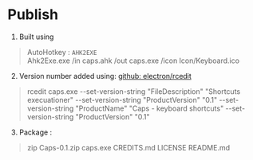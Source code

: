 # Publish

1. Built using

 >AutoHotkey : `AHK2EXE`  
 Ahk2Exe.exe /in caps.ahk /out caps.exe /icon Icon/Keyboard.ico
 
2. Version number added using: [github: electron/rcedit](https://github.com/electron/rcedit)

 > rcedit caps.exe --set-version-string "FileDescription" "Shortcuts execuationer" --set-version-string "ProductVersion" "0.1" --set-version-string "ProductName" "Caps - keyboard shortcuts" --set-version-string "ProductVersion" "0.1"

3. Package :

 > zip Caps-0.1.zip caps.exe CREDITS.md LICENSE README.md
